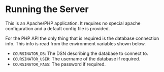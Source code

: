 # Running the Server

This is an Apache/PHP application.  It requires no special apache configuration and a default config file is provided.

For the PHP API the only thing that is required is the database connection info.  This info is read from the environment variables shown below.

- `COURSINATOR_DB`:   The DSN describing the database to connect to.
- `COURSINATOR_USER`: The username of the database if required.
- `COURSINATOR_PASS`: The password if required.
